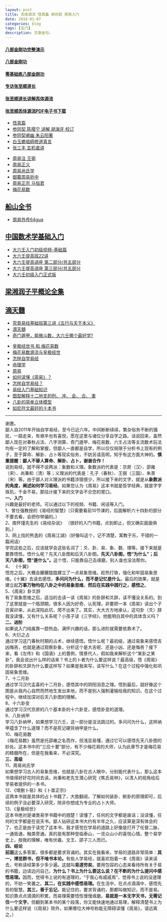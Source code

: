 ```yaml
---
layout: post
title: 炁体源流 悟真篇 参同契 周易入门
date: 2018-01-07
categories: blog
tags: [玄门]
description: 文章金句。
---
```



#### [八部金刚功完整演示](https://www.bilibili.com/video/av7606746)
#### [八部金刚功](https://www.bilibili.com/video/av10982882?from=search&seid=17296101072082020044)
#### [零基础练八部金刚功](http://www.360doc.com/content/17/0729/00/4310195_675013196.shtml#)


#### [专访张至顺道长](https://www.bilibili.com/video/av9273177/?p=2)
#### [张至顺道长讲解炁体源流](http://tv.dsqndh.com/?jk=http%3A%2F%2Fjqaaa.com%2Fjx.php%3Furl%3D&url=https%3A%2F%2Fv.youku.com%2Fv_show%2Fid_XNjQyNDUyOTUy.html)
#### [张至顺炁体源流PDF电子书下载](http://daoyi.yuexinli.com/?s=%E7%82%81%E4%BD%93%E6%BA%90%E6%B5%81)


- [悟真篇](https://so.gushiwen.org/guwen/book_159.aspx)
- [参同契 陈撄宁 讲解 胡海牙 校订 ](http://www.dadaojiayuan.com/cache/cj_info339-49-1.html)
- [参同契阐幽 朱云阳著](http://www.360doc.cn/article/12994104_303997875.html)
- [白玉蟾祖師修道真言](http://bbs.tianya.cn/post-16-859934-1.shtml)
- [张三丰 玄机直讲](http://www.360doc.com/content/14/1226/14/15585030_435910949.shtml)

<p>
  </p>
  
- [周易注 王弼](http://book.sbkk8.com/gudai/yijingshuji/zhouyizhu/)
- [周易正义](http://yuedu.163.com/source/01df5ce8-48ea-4400-b68f-68f4ca9ce907_4)
- [周易尚氏学](http://yuedu.163.com/source/5deab14e510b48d588ee7adb214d0984_4)
- [御纂周易折中](http://yuedu.163.com/source/68ef95c46f4d4961a0634f7353f2b545_4)
- [周易正宗 马恒君](https://zhidao.baidu.com/share/19aa889aa5d5ed27824fc484bfa9ff8c.html)
- [梅花易数](http://book.sbkk8.com/gudai/yijingshuji/meihuayishu/)


## [船山全书](http://www.ximalaya.com/8524809/album/?q=%E8%88%B9%E5%B1%B1%E5%85%A8%E4%B9%A6)
- [周易外传64gua](http://www.64gua.com/ebook/zyyj/)


## [中国数术学基础入门](https://www.bilibili.com/video/av15187264/)
- [大六壬入门初级视频-基础篇](https://www.bilibili.com/video/av14732315/)<br>
- [大六壬提高班22讲](https://www.bilibili.com/video/av12182721/)
- [大六壬提高讲座 第二部分/共五部分](https://www.bilibili.com/video/av18912694/)
- [大六壬提高讲座 第三部分/共五部分](https://www.bilibili.com/video/av22815135)
- [大六壬初级入门正式版](https://www.bilibili.com/video/av19830524/)

## [梁湘润子平概论全集](https://space.bilibili.com/94832150?from=search&seid=15360690948402010774#/video?tid=0&page=1&keyword=&order=pubdate)

## [滴天髓](https://space.bilibili.com/14913263?from=search&seid=12832460799862798786#/)
- [究竟易经基础班第三讲《五行与天干本义》](http://v.youku.com/v_show/id_XMTgyMjY5ODQxNg==.html?spm=a2hzp.8253869.0.0)
- [滴天髓](http://www.64gua.com/ebook/dts/)
- [奇门遁甲，紫微斗数，大六壬哪个最好学?](https://www.jianshu.com/p/e58dae2e0903)

<p>
  </p>

- [ 皇极经世书 和 梅花易数](https://www.zhihu.com/question/26680431)<br>
- [ 梅花易数源流与皇极经世](https://mp.weixin.qq.com/s/7vBIB3T55XcdOfqtWVoEVQ)
- [怎样自学易经](https://www.zhihu.com/question/19622720/answer/136645548)<br>
- [命理学](https://www.zhihu.com/collection/131783731)<br>
- [周易](https://www.zhihu.com/collection/166798187)<br>
- [如何读懂《周易》？](https://www.zhihu.com/question/20428195?sort=created)<br>
- [怎样自学易经？](https://www.zhihu.com/question/19622720)<br>
- [易经入门基础知识](http://book.sbkk8.com/gudai/yijingshuji/yijingrumen/)
- [图型解释十二地支的刑、 冲、 会、 合、 害](http://www.360doc.com/content/15/0802/23/8780464_489131294.shtml)
- [八卦的简单立体模型](http://www.360doc.cn/article/58423_3263026.html)
- [如尼符文最好的十本书](https://mp.weixin.qq.com/s/O-bw2NPsdPOCHcrhRjYuHw)

----

谢邀。<br>    鄙人自2011年开始自学易经，至今已近六年。中间断断续续，繁杂俗务不断的骚扰，一路走来，有艰辛也有喜悦，愿在这里与诸位分享自学之路。话说回来，虽然鄙人现在对春秋占法、八字测算、奇门遁甲、梅花易数、六壬占法等主流数术玩法均有一定的了解和掌握，但鄙人一直都是自学，所以仅仅局限于分析书上现有的例子，至于算命、解卦、占卜等现实俗务，不妨另请高明，知乎有这方面大神的。<b>慎重提醒：鄙人不替人算命、解卦、占卜，谢谢合作！</b><br>说到易经，就不得不说两派：象数和义理。象数派的代表是：京房（汉）、邵雍（宋）、尚秉和（清）等；义理派的代表是：孔子（春秋）、王弼（三国）、朱熹（宋）等。由于鄙人对义理派的书籍涉猎很少，所以接下来的文字，就是从<b>象数派的角度，阐述如何学习易经</b>。如果您认为《周易》这本书就是哲学经典，就是字字珠玑，千金不易，那估计接下来的文字会不合您的胃口。<br><b>一、入门</b><br>    兴趣是最好的老师。可以通过以下的视频、书籍、闲话等入门。<br>    1、曾仕强教授的《易经的智慧》（只需要看前10节课的，后面解析六十四卦的部分不要去看，会把你带偏的。）<br>    2、南怀瑾先生的《易经杂说》 （很好的入门书籍，点到即止，但又确实面面俱到。） <br>    3、网上找的熊逸的《周易江湖》（好像叫这个，记不清楚，寓教于乐，不错的一篇闲话）<br>    学完这些之后，应该就学会这些名词了：爻、卦、易、象、数、理等。接下来就是要靠悟性。悟什么呢？先天八卦图和后天八卦图。<b>先天八卦图，悟“为什么”；后天八卦图，悟“是什么”。</b>这个悟，只能靠自己去琢磨，别人谁也没法帮你。<br>    4、 《十翼》<br>    悟完之后，大概会朦朦胧胧建立了一点易象思维。趁热打铁，强化和牢固易象思维。《十翼》去读去感悟，<b>多问问为什么，而不是记忆是什么</b>。最后的效果，就是建立起<b>万事万物均在八卦之中的易象思维</b>。<b>然后在实践中践行之，感悟之</b>。<br>    5、《周易》卦爻辞<br>     有了易象思维之后，适当的去读一读《周易》的卦辞和爻辞，读不懂没关系的。到了这里就是一个瓶颈期，很多人因为好奇、认死理，非要把一本《周易》读出个子丑寅卯来，从此深陷此坑，爬不出来了。其实，大大方方地承认，这句卦（爻）辞我没读懂，又有什么关系呢？小孩子读《三字经》，他能明白其中的具体含义吗？<br><b>二、进阶</b><br>    如果说入门纯属靠一腔热血、满怀兴趣的话，那么进阶就需要依靠术了。<br>    6、大衍之占<br>    通过学习这门春秋时期的占术，继续感悟。悟什么呢？最初级，通过易象来感悟吉凶悔吝，也就是通过观察卦象，分析这个是大吉呢、还是小凶、还是悔吝？接下来，看《左传》和《国语》上的蓍例，情景代人，假如我来解析这个“某卦之某卦”，我会说出什么样的话来？书上的卜者为什么要这样说？最高级，悟《周易》的卦辞和爻辞为什么要这样写？如果是我来写，该写什么？在这个过程中强化和巩固易象思维。<br>    7、十二月卦<br>    通过学习汉代孟喜的十二月卦，感悟其中的阴阳消息之理。悟到最后，就好像这个图是从我内心自然而然地生发出来地，而不是别人强制灌输给我的知识。在这个过程中，继续加深对后天八卦图的理解。<br>    8、十六卦变<br>    通过学习汉代京房的八个基本卦的十六卦变，感悟卦变的道理。<br>    9、八卦纳甲<br>    学习八卦纳甲，如果想学习六壬，这一部分是没法跳过的。多问问为什么，这样纳甲蕴含了什么道理？而不是死记硬背纳甲是什么。<br>    10、梅花易数<br>    《梅花易数》虽然是托邵雍之名而作，但浅显易懂，通过它可以感悟先天八卦图的妙处。这本书中的“三应十要”部分，有不少梅花易的大师，认为此章节才是梅花易的精髓所在，但是在我看来，不必深究。<br><b>三、高级</b><br>    11、周易尚氏学<br>     如果想学习古人的易象思维，也就是八卦在古人眼中，分别能代表什么，那么这本书值得好好花时间去读。尚秉和老先生潜心研究《焦氏易林》，以清人的视角给后学易者提供的一本书。<br>    12、《增删卜易》和《卜筮正宗》<br>    这两本书就是具体的占卜书籍了，大致翻阅，了解如何装卦、断卦的原理即可，后续的例子没必要深入研究，除非你想成为专业的占卜大师。<br>    13、《皇极经世》<br>    这本书绝对是诸类易学书籍中的翘楚！读懂了，任何的文字都是废话；没读懂，任何的文字都是在说天书。鄙人钻研这本书大约有半年之久，应该算是深有体会的了。也正是由于读完了这本书，我才感觉在学易的道路上好像是打开了任督二脉，一通皆通，触类旁通。真的是有那种登临泰山，一览众山小的喜悦心情。整个易学史上，按我的理解，唯有伏羲、文王、邵子三人而已。<br><b>四、结论</b><br><b>    前面</b>这么多答案，很多都是要求背诵的。其实在我看来，学易的道路非常简单：<b>其一，博览群书，但不唯书本论。</b>有些人学易经，就喜欢抱着一本《周易》读来读去，号称读经第多少多少遍。这就叫<b>易道穷矣</b>。要用包容的心态来看待所有关于易的书籍，边读边问自己，<b>为什么？书上为什么要这么说？在不断的为什么提问中感悟易理。</b>因而，觉得书上说的有道理的，“于我心有戚戚焉”，觉得书上说的没道理的，不妨一笑置之。<b>其二，在实践中感悟易理。</b>在生活中，在点点滴滴中，感悟先哲的智慧。<b>其三，善于忘记</b>。能记住的，要求背诵的，那都叫做知识，而不是易。知识靠点点滴滴的积累，而易理需要悟性慢慢琢磨。<b>易就是一本无字天书，无需记住一个文字</b>。但翻到某本书的某个段落，你又能快速地通过易理，解释清楚书上为什么要这样说（《周易》除外，如果哪位大神号称能无障碍读懂《周易》，请远离之。）
